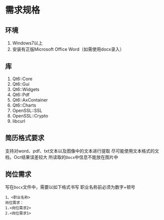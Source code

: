 # 需求规格

## 环境

1. Windows7以上
2. 安装有正版Microsoft Office Word（如需使用docx录入）

## 库

1. Qt6::Core 
1. Qt6::Gui 
1. Qt6::Widgets 
1. Qt6::Pdf
1. Qt6::AxContainer
2. Qt6::Charts
3. OpenSSL::SSL 
4. OpenSSL::Crypto 
5. libcurl

## 简历格式要求

支持对word、pdf、txt文本以及图像中的文本进行提取
尽可能使用文本格式的文档，Ocr结果误差较大
所读取的`Docx`中信息不能放在图片中

## 岗位需求

写在`Docx`文件中，需要以如下格式书写
职业名称前必须为数字+顿号
```
1、<职业名称>
岗位需求：
1.<岗位需求2>
2.<岗位需求1>
```